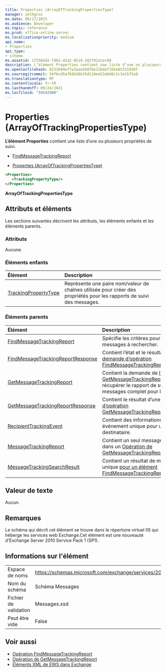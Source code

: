 ```yaml
---
title: Properties (ArrayOfTrackingPropertiesType)
manager: sethgros
ms.date: 09/17/2015
ms.audience: Developer
ms.topic: reference
ms.prod: office-online-server
ms.localizationpriority: medium
api_name:
- Properties
api_type:
- schema
ms.assetid: 175566d2-fd62-45a2-8518-2827912cec88
description: L’élément Properties contient une liste d’une ou plusieurs propriétés de suivi.
ms.openlocfilehash: 8232b94effe3aae5b07be12bdaf1b5e85331938f
ms.sourcegitcommit: 54f6cd5a704b36b76d110ee53a6d6c1c3e15f5a9
ms.translationtype: MT
ms.contentlocale: fr-FR
ms.lasthandoff: 09/24/2021
ms.locfileid: "59542980"
---
```

# <a name="properties-arrayoftrackingpropertiestype"></a>Properties (ArrayOfTrackingPropertiesType)

**L’élément Properties** contient une liste d’une ou plusieurs propriétés de suivi. 
  
- [FindMessageTrackingReport](findmessagetrackingreport.md)
  
- [Properties (ArrayOfTrackingPropertiesType)](properties-arrayoftrackingpropertiestype.md)
  
```xml
<Properties>
   <TrackingPropertyType/>
</Properties>
```

**ArrayOfTrackingPropertiesType**

## <a name="attributes-and-elements"></a>Attributs et éléments

Les sections suivantes décrivent les attributs, les éléments enfants et les éléments parents.
  
### <a name="attributes"></a>Attributs

Aucune.
  
### <a name="child-elements"></a>Éléments enfants

|**Élément**|**Description**|
|:-----|:-----|
|[TrackingPropertyType](trackingpropertytype.md) <br/> |Représente une paire nom/valeur de chaînes utilisée pour créer des propriétés pour les rapports de suivi des messages.  <br/> |
   
### <a name="parent-elements"></a>Éléments parents

|**Élément**|**Description**|
|:-----|:-----|
|[FindMessageTrackingReport](findmessagetrackingreport.md) <br/> |Spécifie les critères pour les types de messages à rechercher.  <br/> |
|[FindMessageTrackingReportResponse](findmessagetrackingreportresponse.md) <br/> |Contient l’état et le résultat d’une [demande d’opération FindMessageTrackingReport](findmessagetrackingreport-operation.md) unique.  <br/> |
|[GetMessageTrackingReport](getmessagetrackingreport.md) <br/> |Contient la demande de [l’opération GetMessageTrackingReport](getmessagetrackingreport-operation.md) pour récupérer le rapport de suivi des messages complet pour l’ID spécifié.  <br/> |
|[GetMessageTrackingReportResponse](getmessagetrackingreportresponse.md) <br/> |Contient le résultat d’une [demande d’opération GetMessageTrackingReport](getmessagetrackingreport-operation.md) unique.  <br/> |
|[RecipientTrackingEvent](recipienttrackingevent.md) <br/> |Contient des informations pour un événement unique pour un destinataire.  <br/> |
|[MessageTrackingReport](messagetrackingreport.md) <br/> |Contient un seul message renvoyé dans un [Opération de GetMessageTrackingReport](getmessagetrackingreport-operation.md).  <br/> |
|[MessageTrackingSearchResult](messagetrackingsearchresult.md) <br/> |Contient un résultat de message unique [pour un élément FindMessageTrackingReportResponse.](findmessagetrackingreportresponse.md)  <br/> |
   
## <a name="text-value"></a>Valeur de texte

Aucun.
  
## <a name="remarks"></a>Remarques

Le schéma qui décrit cet élément se trouve dans le répertoire virtuel IIS qui héberge les services web Exchange.Cet élément est une nouveauté d'Exchange Server 2010 Service Pack 1 (SP1).
  
## <a name="element-information"></a>Informations sur l'élément

|||
|:-----|:-----|
|Espace de noms  <br/> |https://schemas.microsoft.com/exchange/services/2006/messages  <br/> |
|Nom du schéma  <br/> |Schéma Messages  <br/> |
|Fichier de validation  <br/> |Messages.xsd  <br/> |
|Peut être vide  <br/> |False  <br/> |
   
## <a name="see-also"></a>Voir aussi

- [Opération FindMessageTrackingReport](findmessagetrackingreport-operation.md)
- [Opération de GetMessageTrackingReport](getmessagetrackingreport-operation.md)
- [Éléments XML de EWS dans Exchange](ews-xml-elements-in-exchange.md)

